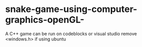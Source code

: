 # snake-game-using-computer-graphics-openGL-
A C++ game can be run on codeblocks or visual studio
remove <windows.h> if using ubuntu 
